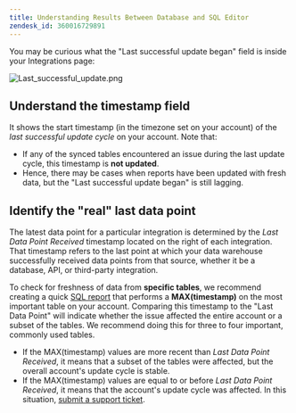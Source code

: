 ```yaml
---
title: Understanding Results Between Database and SQL Editor
zendesk_id: 360016729891
---
```


You may be curious what the "Last successful update began" field is inside your Integrations page:

![Last_successful_update.png](../assets/Last_successful_update.png)

## Understand the timestamp field

It shows the start timestamp (in the timezone set on your account) of the _last successful update cycle_ on your account. Note that:

-  If any of the synced tables encountered an issue during the last update cycle, this timestamp is **not updated**.
-  Hence, there may be cases when reports have been updated with fresh data, but the "Last successful update began" is still lagging.

## Identify the "real" last data point

The latest data point for a particular integration is determined by the _Last Data Point Received_ timestamp located on the right of each integration. That timestamp refers to the last point at which your data warehouse successfully received data points from that source, whether it be a database, API, or third-party integration.

To check for freshness of data from **specific tables**, we recommend creating a quick [SQL report](../data-analyst/dev-reports/sql-rpt-bldr.md) that performs a **MAX(timestamp)** on the most important table on your account. Comparing this timestamp to the "Last Data Point" will indicate whether the issue affected the entire account or a subset of the tables. We recommend doing this for three to four important, commonly used tables.

-  If the MAX(timestamp) values are more recent than _Last Data Point Received_, it means that a subset of the tables were affected, but the overall account's update cycle is stable.
-  If the MAX(timestamp) values are equal to or before _Last Data Point Received_, it means that the account's update cycle was affected. In this situation, [submit a support ticket](https://support.magento.com/hc/en-us/articles/360019088251).

